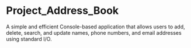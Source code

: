 # Project_Address_Book
A simple and efficient Console-based application that allows users to add, delete,  search, and update names, phone numbers, and email addresses using standard I/O.
